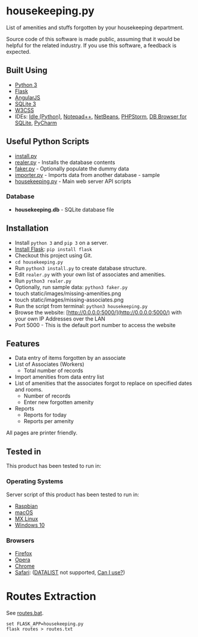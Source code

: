 # housekeeping.py

List of amenities and stuffs forgotten by your housekeeping department.

Source code of this software is made public, assuming that it would be helpful for the related industry.
If you use this software, a feedback is expected.


## Built Using

* [Python 3](https://www.python.org/downloads/)
* [Flask](https://palletsprojects.com/p/flask/)
* [AngularJS](https://angularjs.org/)
* [SQLite 3](https://www.sqlite.org/)
* [W3CSS](https://www.w3schools.com/w3css/)
* IDEs: [Idle (Python)](https://www.python.org/downloads/), [Notepad++](https://notepad-plus-plus.org), [NetBeans](https://netbeans.org), [PHPStorm](https://www.jetbrains.com/?from=anytizer), [DB Browser for SQLite](https://sqlitebrowser.org), [PyCharm](https://www.jetbrains.com/pycharm/)


## Useful Python Scripts

* [install.py](install.py)
* [realer.py](realer.py) - Installs the database contents
* [faker.py](faker.py) - Optionally populate the dummy data
* [importer.py](importer.py) - Imports data from another database - sample
* [housekeeping.py](housekeeping.py) - Main web server API scripts


### Database

* **housekeeping.db** - SQLite database file

## Installation

* Install `python 3` and `pip 3` on a server.
* [Install Flask](https://flask.palletsprojects.com/en/1.1.x/installation/): `pip install flask`
* Checkout this project using Git.
* `cd housekeeping.py`
* Run `python3 install.py` to create database structure.
* Edit `realer.py` with your own list of associates and amenities.
* Run `python3 realer.py`
* Optionally, run sample data: `python3 faker.py`
* touch static/images/missing-amenities.png
* touch static/images/missing-associates.png
* Run the script from terminal: `python3 housekeeping.py`
* Browse the website: [http://0.0.0.0:5000/](http://0.0.0.0:5000/) with your own IP Addresses over the LAN
* Port 5000 - This is the default port number to access the website

## Features

* Data entry of  items forgotten by an associate
* List of Associates (Workers)
  - Total number of records
* Import amenities from data entry list
* List of amenities that the associates forgot to replace on specified dates and rooms.
  - Number of records
  - Enter new forgotten amenity
* Reports
  - Reports for today
  - Reports per amenity

All pages are printer friendly.

## Tested in

This product has been tested to run in:

### Operating Systems

Server script of this product has been tested to run in:

* [Raspbian](https://www.raspberrypi.org)
* [macOS](https://en.wikipedia.org/wiki/MacOS)
* [MX Linux](https://mxlinux.org)
* [Windows 10](https://www.microsoft.com/en-ca/windows/get-windows-10)

### Browsers

* [Firefox](https://www.mozilla.org/en-CA/firefox/new/)
* [Opera](https://www.opera.com/download)
* [Chrome](https://www.google.com/chrome/)
* [Safari](https://support.apple.com/downloads/safari): ([DATALIST](https://developer.mozilla.org/en-US/docs/Web/HTML/Element/datalist) not supported, [Can I use?](https://caniuse.com/#feat=datalist))

# Routes Extraction

See [routes.bat](routes.bat).

    set FLASK_APP=housekeeping.py
    flask routes > routes.txt
